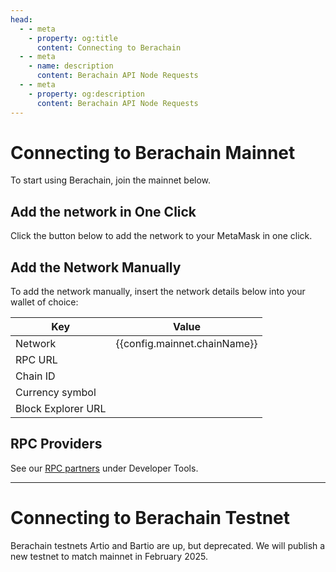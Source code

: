 ```yaml
---
head:
  - - meta
    - property: og:title
      content: Connecting to Berachain
  - - meta
    - name: description
      content: Berachain API Node Requests
  - - meta
    - property: og:description
      content: Berachain API Node Requests
---
```


<script setup>
  import config from '@berachain/config/constants.json';
  import AddNetwork from '@berachain/ui/AddNetwork';
  import CopyToClipboard from '@berachain/ui/CopyToClipboard';
</script>

# Connecting to Berachain Mainnet

To start using Berachain, join the mainnet below.

## Add the network in One Click

Click the button below to add the network to your MetaMask in one click.

<ClientOnly>
  <AddNetwork
    :chainId="config.mainnet.chainId"
    :chainName="config.mainnet.chainName"
    :nativeCurrencyName="config.mainnet.currencyName"
    :nativeCurrencySymbol="config.mainnet.currencySymbol"
    :nativeCurrencyDecimals="config.mainnet.decimals"
    :rpcUrl="config.mainnet.rpcUrl"
    :blockExplorerUrl="config.mainnet.dapps.berascan.url"
  />
</ClientOnly>

## Add the Network Manually

To add the network manually, insert the network details below into your wallet of choice:

| Key                | Value                                                                                  |
| ------------------ | -------------------------------------------------------------------------------------- |
| Network            | {{config.mainnet.chainName}}                                                           |
| RPC URL            | <ClientOnly><CopyToClipboard :text="config.mainnet.rpcUrl" /></ClientOnly>             |
| Chain ID           | <ClientOnly><CopyToClipboard :text="config.mainnet.chainId" /></ClientOnly>            |
| Currency symbol    | <ClientOnly><CopyToClipboard :text="config.mainnet.currencySymbol" /></ClientOnly>     |
| Block Explorer URL | <ClientOnly><CopyToClipboard :text="config.mainnet.dapps.berascan.url" /></ClientOnly> |

## RPC Providers

See our [RPC partners](/developers/developer-tools#rpc-providers) under Developer Tools.

-----

# Connecting to Berachain Testnet

Berachain testnets Artio and Bartio are up, but deprecated. We will publish a new testnet to match mainnet in February 2025.

<!-- 

### What is a Testnet?

Testnet is an additional blockchain network that runs separately from the Mainnet blockchain and is a test environment that has no economic value associated with the tokens in it

### What is a Testnet Used for?

- Creating your test address and getting test funds
- Developing applications to ensure they work properly prior to deploying them on mainnet
- Testing applications against new upgrades to the Berachain network prior to them being released on mainnet
 -->
